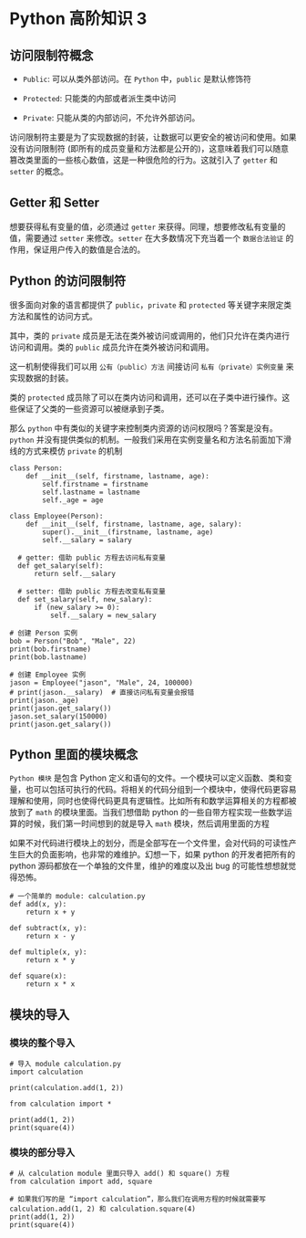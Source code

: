 # Python 高阶知识 3
## 访问限制符概念
- ```Public```: 可以从类外部访问。在 ```Python``` 中，```public``` 是默认修饰符

- ```Protected```: 只能类的内部或者派生类中访问

- ```Private```: 只能从类的内部访问，不允许外部访问。

访问限制符主要是为了实现数据的封装，让数据可以更安全的被访问和使用。如果没有访问限制符 (即所有的成员变量和方法都是公开的)，这意味着我们可以随意篡改类里面的一些核心数值，这是一种很危险的行为。这就引入了 ```getter``` 和 ```setter``` 的概念。

## Getter 和 Setter
想要获得私有变量的值，必须通过 ```getter``` 来获得。同理，想要修改私有变量的值，需要通过 ```setter``` 来修改。```setter``` 在大多数情况下充当着一个 ```数据合法验证``` 的作用，保证用户传入的数值是合法的。


## Python 的访问限制符
很多面向对象的语言都提供了 ```public```，```private``` 和 ```protected``` 等关键字来限定类方法和属性的访问方式。

其中，类的 ```private``` 成员是无法在类外被访问或调用的，他们只允许在类内进行访问和调用。类的 ```public``` 成员允许在类外被访问和调用。

这一机制使得我们可以用 ```公有（public）方法``` 间接访问 ```私有（private）实例变量``` 来实现数据的封装。

类的 ```protected``` 成员除了可以在类内访问和调用，还可以在子类中进行操作。这些保证了父类的一些资源可以被继承到子类。

那么 ```python``` 中有类似的关键字来控制类内资源的访问权限吗？答案是没有。```python``` 并没有提供类似的机制。一般我们采用在实例变量名和方法名前面加下滑线的方式来模仿 ```private``` 的机制

```python3
class Person:
    def __init__(self, firstname, lastname, age):
        self.firstname = firstname
        self.lastname = lastname
        self._age = age
    
class Employee(Person):
    def __init__(self, firstname, lastname, age, salary):
        super().__init__(firstname, lastname, age)
        self.__salary = salary

  # getter: 借助 public 方程去访问私有变量
  def get_salary(self):
      return self.__salary
  
  # setter: 借助 public 方程去改变私有变量
  def set_salary(self, new_salary):
      if (new_salary >= 0):
          self.__salary = new_salary
      
# 创建 Person 实例
bob = Person("Bob", "Male", 22)
print(bob.firstname)
print(bob.lastname)

# 创建 Employee 实例
jason = Employee("jason", "Male", 24, 100000)
# print(jason.__salary)  # 直接访问私有变量会报错
print(jason._age)
print(jason.get_salary())
jason.set_salary(150000)
print(jason.get_salary())
```

## Python 里面的模块概念
```Python 模块``` 是包含 Python 定义和语句的文件。一个模块可以定义函数、类和变量，也可以包括可执行的代码。将相关的代码分组到一个模块中，使得代码更容易理解和使用，同时也使得代码更具有逻辑性。比如所有和数学运算相关的方程都被放到了 ```math``` 的模块里面。当我们想借助 python 的一些自带方程实现一些数学运算的时候，我们第一时间想到的就是导入 ```math``` 模块，然后调用里面的方程

如果不对代码进行模块上的划分，而是全部写在一个文件里，会对代码的可读性产生巨大的负面影响，也非常的难维护。幻想一下，如果 python 的开发者把所有的 python 源码都放在一个单独的文件里，维护的难度以及出 bug 的可能性想想就觉得恐怖。

```python3
# 一个简单的 module: calculation.py
def add(x, y):
    return x + y
 
def subtract(x, y):
    return x - y
    
def multiple(x, y):
    return x * y

def square(x):
    return x * x
```

## 模块的导入
### 模块的整个导入
```python3
# 导入 module calculation.py
import calculation
 
print(calculation.add(1, 2))
```

```python3
from calculation import *
 
print(add(1, 2))
print(square(4))
```

### 模块的部分导入
```python3
# 从 calculation module 里面只导入 add() 和 square() 方程
from calculation import add, square

# 如果我们写的是 “import calculation”，那么我们在调用方程的时候就需要写 calculation.add(1, 2) 和 calculation.square(4)
print(add(1, 2))
print(square(4))
```
